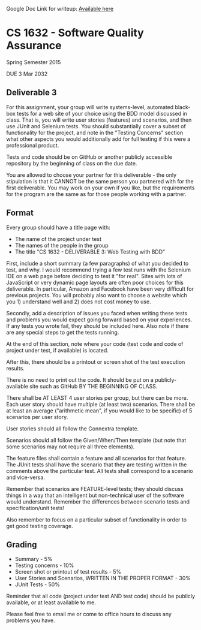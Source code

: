 Google Doc Link for writeup: <a href="https://docs.google.com/document/d/1Ic50u8XoJpDFNcJjTj2ijWwwko67R-GiChFupwWhbrs/edit?usp=sharing">Available here</a>

# CS 1632 - Software Quality Assurance
Spring Semester 2015

DUE 3 Mar 2032

## Deliverable 3

For this assignment, your group will write systems-level, automated black-box tests for a web site of your choice using the BDD model discussed in class.  That is, you will write user stories (features) and scenarios, and then use JUnit and Selenium tests.  You should substantially cover a subset of functionality for the project, and note in the "Testing Concerns" section what other aspects you would additionally add for full testing if this were a professional product.

Tests and code should be on GitHub or another publicly accessible repository by the beginning of class on the due date.

You are allowed to choose your partner for this deliverable - the only stipulation is that it CANNOT be the same person you partnered with for the first deliverable.  You may work on your own if you like, but the requirements for the program are the same as for those people working with a partner.

## Format
Every group should have a title page with:
* The name of the project under test
* The names of the people in the group
* The title "CS 1632 - DELIVERABLE 3: Web Testing with BDD"

First, include a short summary (a few paragraphs) of what you decided to test, and why.  I would recommend trying a few test runs with the Selenium IDE on a web page before deciding to test it "for real".  Sites with lots of JavaScript or very dynamic page layouts are often poor choices for this deliverable.  In particular, Amazon and Facebook have been very difficult for previous projects.  You will probably also want to choose a website which you 1) understand well and 2) does not cost money to use.

Secondly, add a description of issues you faced when writing these tests and problems you would expect going forward based on your experiences.  If any tests you wrote fail, they should be included here.  Also note if there are any special steps to get the tests running.

At the end of this section, note where your code (test code and code of project under test, if available) is located.  

After this, there should be a printout or screen shot of the test execution results.

There is no need to print out the code.  It should be put on a publicly-available site such as GitHub BY THE BEGINNING OF CLASS.

There shall be AT LEAST 4 user stories per group, but there can be more.  Each user story should have multiple (at least two) scenarios.  There shall be at least an average ("arithmetic mean", if you would like to be specific) of 5 scenarios per user story.  

User stories should all follow the Connextra template.

Scenarios should all follow the Given/When/Then template (but note that some scenarios may not require all three elements).

The feature files shall contain a feature and all scenarios for that feature.  The JUnit tests shall have the scenario that they are testing written in the comments above the particular test.  All tests shall correspond to a scenario and vice-versa.

Remember that scenarios are FEATURE-level tests; they should discuss things in a way that an intelligent but non-technical user of the software would understand.  Remember the differences between scenario tests and specification/unit tests!

Also remember to focus on a particular subset of functionality in order to get good testing coverage.

## Grading
* Summary - 5%
* Testing concerns - 10% 
* Screen shot or printout of test results - 5%
* User Stories and Scenarios, WRITTEN IN THE PROPER FORMAT - 30%
* JUnit Tests - 50%

Reminder that all code (project under test AND test code) should be publicly available, or at least available to me.

Please feel free to email me or come to office hours to discuss any problems you have. 
 
